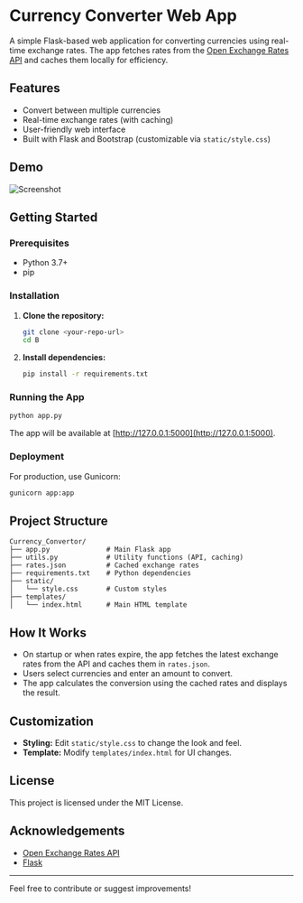 # Currency Converter Web App

A simple Flask-based web application for converting currencies using real-time exchange rates. The app fetches rates from the [Open Exchange Rates API](https://open.er-api.com/) and caches them locally for efficiency.

## Features
- Convert between multiple currencies
- Real-time exchange rates (with caching)
- User-friendly web interface
- Built with Flask and Bootstrap (customizable via `static/style.css`)

## Demo
![Screenshot](static/screenshot.png) <!-- Add a screenshot if available -->

## Getting Started

### Prerequisites
- Python 3.7+
- pip

### Installation
1. **Clone the repository:**
   ```bash
   git clone <your-repo-url>
   cd B
   ```
2. **Install dependencies:**
   ```bash
   pip install -r requirements.txt
   ```

### Running the App
```bash
python app.py
```
The app will be available at [http://127.0.0.1:5000](http://127.0.0.1:5000).

### Deployment
For production, use Gunicorn:
```bash
gunicorn app:app
```

## Project Structure
```
Currency_Convertor/
├── app.py              # Main Flask app
├── utils.py            # Utility functions (API, caching)
├── rates.json          # Cached exchange rates
├── requirements.txt    # Python dependencies
├── static/
│   └── style.css       # Custom styles
├── templates/
│   └── index.html      # Main HTML template
```

## How It Works
- On startup or when rates expire, the app fetches the latest exchange rates from the API and caches them in `rates.json`.
- Users select currencies and enter an amount to convert.
- The app calculates the conversion using the cached rates and displays the result.

## Customization
- **Styling:** Edit `static/style.css` to change the look and feel.
- **Template:** Modify `templates/index.html` for UI changes.

## License
This project is licensed under the MIT License.

## Acknowledgements
- [Open Exchange Rates API](https://open.er-api.com/)
- [Flask](https://flask.palletsprojects.com/)

---
Feel free to contribute or suggest improvements!
